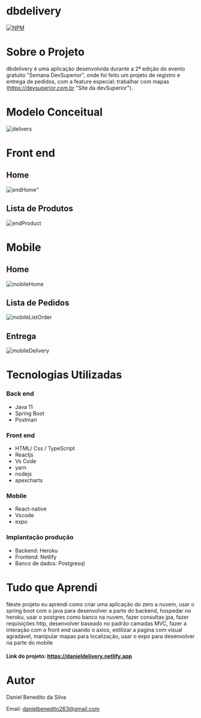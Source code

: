 # dbdelivery
[![NPM](https://img.shields.io/npm/l/react)](https://github.com/Daniel-BS-Dev/bootcamp-devsuperior/blob/main/LICENSE)

# Sobre o Projeto

dbdelivery é uma aplicação desenvolvida durante a 2ª edição do evento gratuito "Semana DevSuperior", onde
foi feito um projeto de registro e entrega de pedidos, com a feature especial: trabalhar com mapas (https://devsuperior.com.br "Site da devSuperior"). 


# Modelo Conceitual
![delivers](https://user-images.githubusercontent.com/81425846/147393998-21acb5f0-c6a9-42e9-8b4d-5c3143289234.png)

# Front end 
## Home
![endHome](https://user-images.githubusercontent.com/81425846/147394002-fe1d66f6-69fe-40f5-864f-baed32f10d91.png)" 
## Lista de Produtos
![endProduct](https://user-images.githubusercontent.com/81425846/147394004-5949506f-1ecb-4fee-bc1c-2026b40bec89.png)

# Mobile
## Home
![mobileHome](https://user-images.githubusercontent.com/81425846/147394009-d46b2abb-6219-4739-8fa1-6e85e0c6da39.png)
## Lista de Pedidos
![mobileListOrder](https://user-images.githubusercontent.com/81425846/147394012-6508ab0e-377b-4291-aa38-2395f32e75ce.png)
## Entrega
![mobileDelivery](https://user-images.githubusercontent.com/81425846/147394014-6201731b-b76e-4559-8303-78d80ffbcc2b.png)

   
# Tecnologias Utilizadas 
### Back end
   - Java 11
   - Spring Boot
   - Postman
   
### Front end
   - HTML/ Css / TypeScript
   - Reactjs
   - Vs Code
   - yarn
   - nodejs
   - apexcharts
   
### Mobile
   - React-native
   - Vscode
   - expo
   

### Implantação produção
   - Backend: Heroku
   - Frontend: Netlify
   - Banco de dados: Postgresql
   
 # Tudo que Aprendi
 
   Neste projeto eu aprendi como criar uma aplicação do zero a nuvem, usar o spring boot com o java para desenvolver a parte do backend, hospedar no heroku, usar o 
   postgres como banco na nuvem, fazer consultas jpa, fazer requisições http, desenvolver baseado no padrão camadas MVC, fazer a interação com o front end usando o axios,
   estilizar a pagina com visual agradável, manipular mapas para localização, usar o expo para desenvolver na parte do mobile
   
 #### Link do projeto: https://danieldelivery.netlify.app



# Autor 

Daniel Benedito da Silva

Email: danielbenedito263@gmail.com
